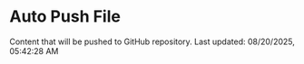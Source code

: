 # Auto Push File

Content that will be pushed to GitHub repository.
Last updated: 08/20/2025, 05:42:28 AM
